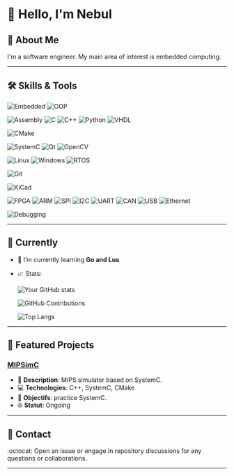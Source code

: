 # 👋 Hello, I'm Nebul

## 📖 About Me

I'm a software engineer. 
My main area of interest is embedded computing.

---

## 🛠 Skills & Tools

![Embedded](https://img.shields.io/badge/-Embedded-black?style=for-the-badge&logo=embedded)
![OOP](https://img.shields.io/badge/-OOP-blue?style=for-the-badge&logo=oop)

![Assembly](https://img.shields.io/badge/-Assembly-black?style=for-the-badge&logo=assembly)
![C](https://img.shields.io/badge/-C-00599C?style=for-the-badge&logo=c)
![C++](https://img.shields.io/badge/-C++-00599C?style=for-the-badge&logo=c%2B%2B)
![Python](https://img.shields.io/badge/-Python-black?style=for-the-badge&logo=Python)
![VHDL](https://img.shields.io/badge/-VHDL-blue?style=for-the-badge&logo=vhdl)

![CMake](https://img.shields.io/badge/-CMake-black?style=for-the-badge&logo=cmake)

![SystemC](https://img.shields.io/badge/-SystemC-orange?style=for-the-badge&logo=systemc)
![Qt](https://img.shields.io/badge/-Qt-green?style=for-the-badge&logo=qt)
![OpenCV](https://img.shields.io/badge/-OpenCV-green?style=for-the-badge&logo=opencv)

![Linux](https://img.shields.io/badge/-Linux-black?style=for-the-badge&logo=linux)
![Windows](https://img.shields.io/badge/-Windows-black?style=for-the-badge&logo=windows)
![RTOS](https://img.shields.io/badge/-RTOS-black?style=for-the-badge&logo=rtos)

![Git](https://img.shields.io/badge/-Git-black?style=for-the-badge&logo=git)

![KiCad](https://img.shields.io/badge/-KiCad-brown?style=for-the-badge&logo=kicad)

![FPGA](https://img.shields.io/badge/-FPGA-blue?style=for-the-badge&logo=fpga)
![ARM](https://img.shields.io/badge/-ARM-black?style=for-the-badge&logo=arm)
![SPI](https://img.shields.io/badge/-SPI-lightgrey?style=for-the-badge&logo=spi)
![I2C](https://img.shields.io/badge/-I2C-yellow?style=for-the-badge&logo=i2c)
![UART](https://img.shields.io/badge/-UART-blue?style=for-the-badge&logo=uart)
![CAN](https://img.shields.io/badge/-CAN-black?style=for-the-badge&logo=can)
![USB](https://img.shields.io/badge/-USB-black?style=for-the-badge&logo=usb)
![Ethernet](https://img.shields.io/badge/-Ethernet-black?style=for-the-badge&logo=ethernet)

![Debugging](https://img.shields.io/badge/-Debugging-red?style=for-the-badge&logo=debugging)

---

## 🎯 Currently

- 🌱 I’m currently learning **Go and Lua**
- 📈 Stats:
  
    ![Your GitHub stats](https://github-readme-stats.vercel.app/api?username=Nebul&show_icons=true&theme=tokyonight&count_private=true)
  
    ![GitHub Contributions](https://github-readme-streak-stats.herokuapp.com/?user=Nebul)
  
    ![Top Langs](https://github-readme-stats.vercel.app/api/top-langs/?username=Nebul&layout=compact)
  
  
---

## 🚀 Featured Projects

### [MIPSimC](https://github.com/nebul/MIPSimC)
- 📖 **Description**: MIPS simulator based on SystemC.
- 💻 **Technologies**: C++, SystemC, CMake
- 🎯 **Objectifs**: practice SystemC.
- 🌐 **Statut**: Ongoing

---

## 📮 Contact
  
:octocat: Open an issue or engage in repository discussions for any questions or collaborations.

---

